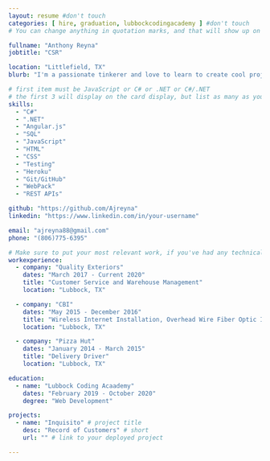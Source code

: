 ```yaml
---
layout: resume #don't touch
categories: [ hire, graduation, lubbockcodingacademy ] #don't touch
# You can change anything in quotation marks, and that will show up on your profile.

fullname: "Anthony Reyna"
jobtitle: "CSR"

location: "Littlefield, TX"
blurb: "I'm a passionate tinkerer and love to learn to create cool projects. " # Write what you'd like potential employers to know about you, and your story of how you became passionate for coding as a career.

# first item must be JavaScript or C# or .NET or C#/.NET
# the first 3 will display on the card display, but list as many as you want, they will be visible on your hire page
skills:
  - "C#"
  - ".NET"
  - "Angular.js"
  - "SQL"
  - "JavaScript"
  - "HTML"
  - "CSS"
  - "Testing"
  - "Heroku"
  - "Git/GitHub"
  - "WebPack"
  - "REST APIs"

github: "https://github.com/Ajreyna"
linkedin: "https://www.linkedin.com/in/your-username"

email: "ajreyna88@gmail.com"
phone: "(806)775-6395"

# Make sure to put your most relevant work, if you've had any technical roles or relevant skills like management, etc. Don't worry about putting every job you've had!
workexperience:
  - company: "Quality Exteriors"
    dates: "March 2017 - Current 2020"
    title: "Customer Service and Warehouse Management"
    location: "Lubbock, TX"

  - company: "CBI"
    dates: "May 2015 - December 2016"
    title: "Wireless Internet Installation, Overhead Wire Fiber Optic Installation, Directional Boring Support"
    location: "Lubbock, TX"

  - company: "Pizza Hut"
    dates: "January 2014 - March 2015"
    title: "Delivery Driver"
    location: "Lubbock, TX"

education:
  - name: "Lubbock Coding Acaademy"
    dates: "February 2019 - October 2020"
    degree: "Web Development"

projects:
  - name: "Inquisito" # project title
    desc: "Record of Customers" # short 
    url: "" # link to your deployed project

---
```

